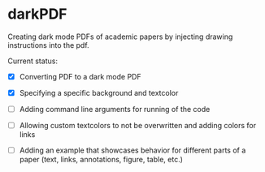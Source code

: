 # darkPDF
Creating dark mode PDFs of academic papers by injecting drawing instructions into the pdf. 

Current status:
-[x] Converting PDF to a dark mode PDF
-[x] Specifying a specific background and textcolor
-[ ] Adding command line arguments for running of the code
-[ ] Allowing custom textcolors to not be overwritten and adding colors for links
-[ ] Adding an example that showcases behavior for different parts of a paper (text, links, annotations, figure, table, etc.)
 
